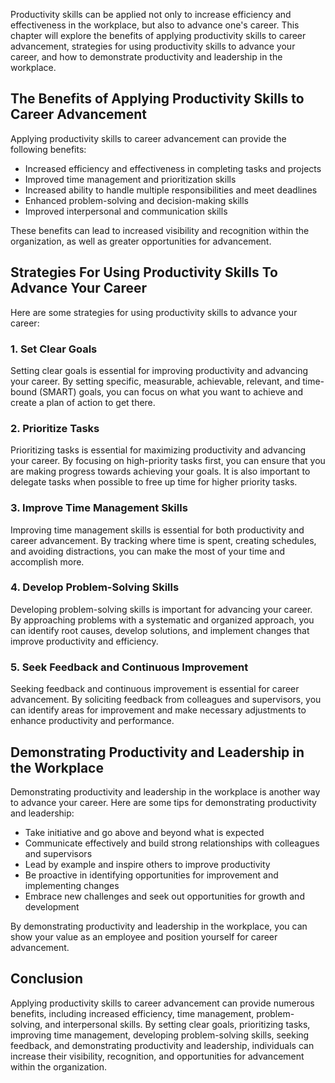 
Productivity skills can be applied not only to increase efficiency and effectiveness in the workplace, but also to advance one's career. This chapter will explore the benefits of applying productivity skills to career advancement, strategies for using productivity skills to advance your career, and how to demonstrate productivity and leadership in the workplace.

## The Benefits of Applying Productivity Skills to Career Advancement

Applying productivity skills to career advancement can provide the following benefits:

- Increased efficiency and effectiveness in completing tasks and projects
- Improved time management and prioritization skills
- Increased ability to handle multiple responsibilities and meet deadlines
- Enhanced problem-solving and decision-making skills
- Improved interpersonal and communication skills

These benefits can lead to increased visibility and recognition within the organization, as well as greater opportunities for advancement.

## Strategies For Using Productivity Skills To Advance Your Career

Here are some strategies for using productivity skills to advance your career:

### 1\. Set Clear Goals

Setting clear goals is essential for improving productivity and advancing your career. By setting specific, measurable, achievable, relevant, and time-bound (SMART) goals, you can focus on what you want to achieve and create a plan of action to get there.

### 2\. Prioritize Tasks

Prioritizing tasks is essential for maximizing productivity and advancing your career. By focusing on high-priority tasks first, you can ensure that you are making progress towards achieving your goals. It is also important to delegate tasks when possible to free up time for higher priority tasks.

### 3\. Improve Time Management Skills

Improving time management skills is essential for both productivity and career advancement. By tracking where time is spent, creating schedules, and avoiding distractions, you can make the most of your time and accomplish more.

### 4\. Develop Problem-Solving Skills

Developing problem-solving skills is important for advancing your career. By approaching problems with a systematic and organized approach, you can identify root causes, develop solutions, and implement changes that improve productivity and efficiency.

### 5\. Seek Feedback and Continuous Improvement

Seeking feedback and continuous improvement is essential for career advancement. By soliciting feedback from colleagues and supervisors, you can identify areas for improvement and make necessary adjustments to enhance productivity and performance.

## Demonstrating Productivity and Leadership in the Workplace

Demonstrating productivity and leadership in the workplace is another way to advance your career. Here are some tips for demonstrating productivity and leadership:

- Take initiative and go above and beyond what is expected
- Communicate effectively and build strong relationships with colleagues and supervisors
- Lead by example and inspire others to improve productivity
- Be proactive in identifying opportunities for improvement and implementing changes
- Embrace new challenges and seek out opportunities for growth and development

By demonstrating productivity and leadership in the workplace, you can show your value as an employee and position yourself for career advancement.

## Conclusion

Applying productivity skills to career advancement can provide numerous benefits, including increased efficiency, time management, problem-solving, and interpersonal skills. By setting clear goals, prioritizing tasks, improving time management, developing problem-solving skills, seeking feedback, and demonstrating productivity and leadership, individuals can increase their visibility, recognition, and opportunities for advancement within the organization.
